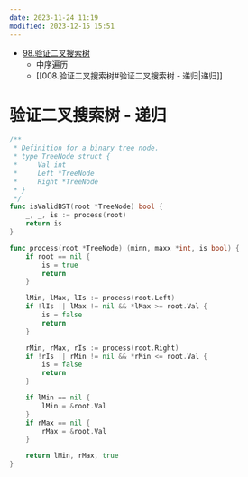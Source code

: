 ```yaml
---
date: 2023-11-24 11:19
modified: 2023-12-15 15:51
---
```


- [98.验证二叉搜索树](https://leetcode.cn/problems/validate-binary-search-tree/)
	- 中序遍历
	- [[008.验证二叉搜索树#验证二叉搜索树 - 递归|递归]]

# 验证二叉搜索树 - 递归

```go
/**
 * Definition for a binary tree node.
 * type TreeNode struct {
 *     Val int
 *     Left *TreeNode
 *     Right *TreeNode
 * }
 */
func isValidBST(root *TreeNode) bool {
	_, _, is := process(root)
	return is
}

func process(root *TreeNode) (minn, maxx *int, is bool) {
	if root == nil {
		is = true
		return
	}

	lMin, lMax, lIs := process(root.Left)
	if !lIs || lMax != nil && *lMax >= root.Val {
		is = false
		return
	}

	rMin, rMax, rIs := process(root.Right)
	if !rIs || rMin != nil && *rMin <= root.Val {
		is = false
		return
	}

	if lMin == nil {
		lMin = &root.Val
	}
	if rMax == nil {
		rMax = &root.Val
	}

	return lMin, rMax, true
}
```
